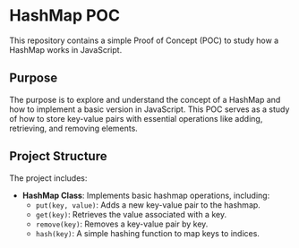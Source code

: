 # HashMap POC

This repository contains a simple Proof of Concept (POC) to study how a HashMap works in JavaScript.

## Purpose

The purpose is to explore and understand the concept of a HashMap and how to implement a basic version in JavaScript. This POC serves as a study of how to store key-value pairs with essential operations like adding, retrieving, and removing elements.

## Project Structure

The project includes:

- **HashMap Class**: Implements basic hashmap operations, including:
  - `put(key, value)`: Adds a new key-value pair to the hashmap.
  - `get(key)`: Retrieves the value associated with a key.
  - `remove(key)`: Removes a key-value pair by key.
  - `hash(key)`: A simple hashing function to map keys to indices.
